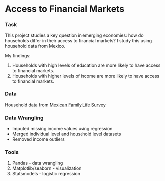 # Access to Financial Markets
### Task
This project studies a key question in emerging economies: how do households differ in their access to financial markets?
I study this using household data from Mexico.

My findings:

1. Households with high levels of education are more likely to have access to financial markets.
2. Households with higher levels of income are more likely to have access to financial markets.


### Data
Household data from [Mexican Family Life Survey](http://www.ennvih-mxfls.org/english/)

### Data Wrangling
- Imputed missing income values using regression
- Merged individual level and household level datasets
- Removed income outliers

### Tools
1. Pandas - data wrangling
2. Matplotlib/seaborn - visualization
3. Statsmodels - logistic regression
